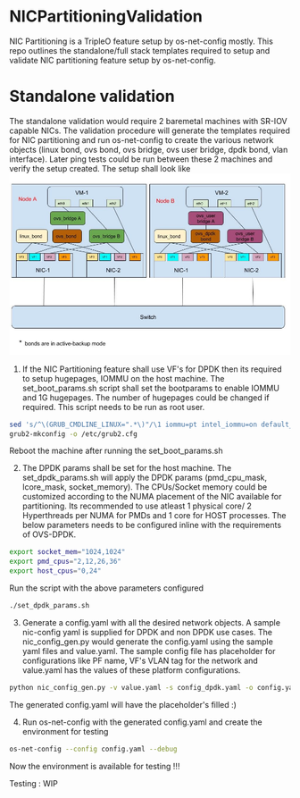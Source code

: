 # NICPartitioningValidation
NIC Partitioning is a TripleO feature setup by os-net-config mostly.
This repo outlines the standalone/full stack templates required to setup and validate NIC partitioning feature setup by os-net-config.

# Standalone validation
The standalone validation would require 2 baremetal machines with SR-IOV capable NICs. The validation procedure will generate the templates required for NIC partitioning and run os-net-config to create the various network objects (linux bond, ovs bond, ovs bridge, ovs user bridge, dpdk bond, vlan interface). Later ping tests could be run between these 2 machines and verify the setup created.
The setup shall look like
![alt text](images/standalone_testing.jpg)

1. If the NIC Partitioning feature shall use VF's for DPDK then its required to setup hugepages, IOMMU on the host machine. The set_boot_params.sh script shall set the bootparams to enable IOMMU and 1G hugepages. The number of hugepages could be changed if required. This script needs to be run as root user.

```bash
sed 's/^\(GRUB_CMDLINE_LINUX=".*\)"/\1 iommu=pt intel_iommu=on default_hugepagesz=1GB hugepagesz=1G hugepages=10"/g' -i /etc/default/grub
grub2-mkconfig -o /etc/grub2.cfg
```
Reboot the machine after running the set_boot_params.sh

2. The DPDK params shall be set for the host machine. The set_dpdk_params.sh will apply the DPDK params (pmd_cpu_mask, lcore_mask, socket_memory). The CPUs/Socket memory could be customized according to the  NUMA placement of the NIC available for partitioning. Its recommended to use atleast 1 physical core/ 2 Hyperthreads per NUMA for PMDs and 1 core for HOST processes. The below parameters needs to be configured inline with the requirements of OVS-DPDK.

```bash
export socket_mem="1024,1024"
export pmd_cpus="2,12,26,36"
export host_cpus="0,24"
```
Run the script with the above parameters configured 
```bash
./set_dpdk_params.sh
```

3. Generate a config.yaml with all the desired network objects. A sample nic-config yaml is supplied for DPDK and non DPDK use cases. The nic_config_gen.py would generate the config.yaml using the sample yaml files and value.yaml. The sample config file has placeholder for configurations like PF name, VF's VLAN tag for the network and value.yaml has the values of these platform configurations.

```bash
python nic_config_gen.py -v value.yaml -s config_dpdk.yaml -o config.yaml
```
The generated config.yaml will have the placeholder's filled :)

4. Run os-net-config with the generated config.yaml and create the environment for testing

```bash
os-net-config --config config.yaml --debug
```
Now the environment is available for testing !!!

Testing : WIP
